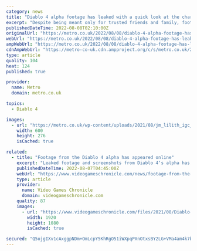 ```yaml
---
category: news
title: "Diablo 4 alpha footage has leaked with a quick look at the character creator"
excerpt: "Despite being meant only for trusted friends and family, footage of the Diablo 4 alpha has leaked online anyway - if only briefly."
publishedDateTime: 2022-08-08T02:10:00Z
originalUrl: "https://metro.co.uk/2022/08/08/diablo-4-alpha-footage-has-leaked-with-a-look-at-the-character-creator-17144587/?ico=related-posts"
webUrl: "https://metro.co.uk/2022/08/08/diablo-4-alpha-footage-has-leaked-with-a-look-at-the-character-creator-17144587/?ico=related-posts"
ampWebUrl: "https://metro.co.uk/2022/08/08/diablo-4-alpha-footage-has-leaked-with-a-look-at-the-character-creator-17144587/amp/"
cdnAmpWebUrl: "https://metro-co-uk.cdn.ampproject.org/c/s/metro.co.uk/2022/08/08/diablo-4-alpha-footage-has-leaked-with-a-look-at-the-character-creator-17144587/amp/"
type: article
quality: 104
heat: 124
published: true

provider:
  name: Metro
  domain: metro.co.uk

topics:
  - Diablo 4

images:
  - url: "https://metro.co.uk/wp-content/uploads/2021/08/jm_lilith_igc_image2-2-fbe5.jpg?quality=90&strip=all&zoom=1&resize=600%2C276"
    width: 600
    height: 276
    isCached: true

related:
  - title: "Footage from the Diablo 4 alpha has appeared online"
    excerpt: "Leaked footage and screenshots from Diablo 4‘s alpha has appeared online. The footage, which was circulated on Twitter before being taken down (mirror here) was seemingly from the “friends and family” ..."
    publishedDateTime: 2022-08-07T04:45:00Z
    webUrl: "https://www.videogameschronicle.com/news/footage-from-the-diablo-4-alpha-has-appeared-online/"
    type: article
    provider:
      name: Video Games Chronicle
      domain: videogameschronicle.com
    quality: 87
    images:
      - url: "https://www.videogameschronicle.com/files/2021/08/Diablo-4-campfire.jpg"
        width: 1920
        height: 1080
        isCached: true

secured: "Q5ojgIXv1cAxggpNDm+OmLcpY5KhRgO51iWXpqPXnOtxsBY2LG+VMa4am4k7bpSskkhvJX2zKCpiSYzPoc7TZrt6GAZVGBqE9sTS9CJa57QDDvtexZn+iaE0UqZcM8r9vGvI9KMmgSwhghTFpVFPaZiLtNITa9aghaEZw480DJiMYJ0o+oWqxk4b0R1zst3JvlpdvCyOs/GmRpqIUZTswXP8zsmszc62iUwm3F53vnJPQHJHtAaVNSM1E+bs1Et6hCZGg56kD+Ea2UdePZ+flHLvwaaW+bwdPWD7HfGpkBrdKPZu384rVY076C/i+pkQCiGflmBnJIpJRBJquUJz6ny6ieb1n8lumNSqqwwW6iM=;6BQ1IP0r620275KIh8h/tw=="
---
```


